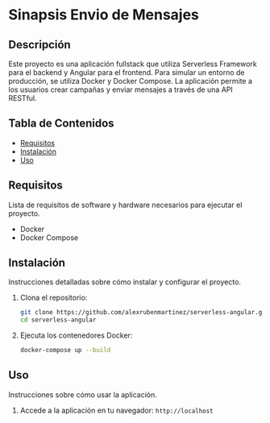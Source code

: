 ﻿# Sinapsis Envio de Mensajes

## Descripción

Este proyecto es una aplicación fullstack que utiliza Serverless Framework para el backend y Angular para el frontend. Para simular un entorno de producción, se utiliza Docker y Docker Compose. La aplicación permite a los usuarios crear campañas y enviar mensajes a través de una API RESTful.

## Tabla de Contenidos

* [Requisitos](#requisitos)
* [Instalación](#instalación)
* [Uso](#uso)

## Requisitos

Lista de requisitos de software y hardware necesarios para ejecutar el proyecto.

* Docker
* Docker Compose

## Instalación

Instrucciones detalladas sobre cómo instalar y configurar el proyecto.

1.  Clona el repositorio:

    ```bash
    git clone https://github.com/alexrubenmartinez/serverless-angular.git
    cd serverless-angular
    ```

2.  Ejecuta los contenedores Docker:

    ```bash
    docker-compose up --build
    ```


## Uso

Instrucciones sobre cómo usar la aplicación.

1.  Accede a la aplicación en tu navegador: `http://localhost`

